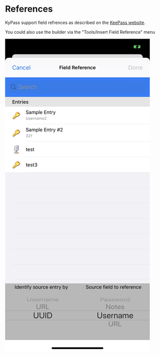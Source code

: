 # References

KyPass support field refrences as described on the [KeePass website](https://keepass.info/help/base/fieldrefs.html).

You could also use the builder via the "Tools/Insert Field Reference" menu

![](../../.gitbook/assets/image%20%281%29.jpeg)

